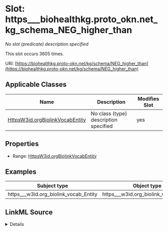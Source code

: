 

# Slot: https___biohealthkg.proto_okn.net_kg_schema_NEG_higher_than


_No slot (predicate) description specified_






This slot occurs 3605 times.


URI: [https://biohealthkg.proto-okn.net/kg/schema/NEG_higher_than](https://biohealthkg.proto-okn.net/kg/schema/NEG_higher_than)



<!-- no inheritance hierarchy -->





## Applicable Classes

| Name | Description | Modifies Slot |
| --- | --- | --- |
| [HttpsW3id.orgBiolinkVocabEntity](../classes/HttpsW3id.orgBiolinkVocabEntity.md) | No class (type) description specified |  yes  |







## Properties

* Range: [HttpsW3id.orgBiolinkVocabEntity](../classes/HttpsW3id.orgBiolinkVocabEntity.md)






## Examples

| Subject type | Object type | Example subject | Example object | Occurrences |
| --- | --- | --- | --- | --- |
| https___w3id.org_biolink_vocab_Entity | https___w3id.org_biolink_vocab_Entity | http://linkedlifedata.com/resource/umls/id/C0000098 | http://linkedlifedata.com/resource/umls/id/C0000097 | 3605 |




## LinkML Source

<details>

```yaml
name: https___biohealthkg.proto-okn.net_kg_schema_NEG_higher_than
annotations:
  count:
    tag: count
    value: 3605
description: No slot (predicate) description specified
examples:
- object:
    example_object: http://linkedlifedata.com/resource/umls/id/C0000097
    example_object_type: https___w3id.org_biolink_vocab_Entity
    example_predicate: https://biohealthkg.proto-okn.net/kg/schema/NEG_higher_than
    example_subject: http://linkedlifedata.com/resource/umls/id/C0000098
    example_subject_type: https___w3id.org_biolink_vocab_Entity
from_schema: biohealth
rank: 1000
slot_uri: https://biohealthkg.proto-okn.net/kg/schema/NEG_higher_than
alias: https___biohealthkg.proto_okn.net_kg_schema_NEG_higher_than
domain_of:
- https___w3id.org_biolink_vocab_Entity
range: https___w3id.org_biolink_vocab_Entity

```
</details>